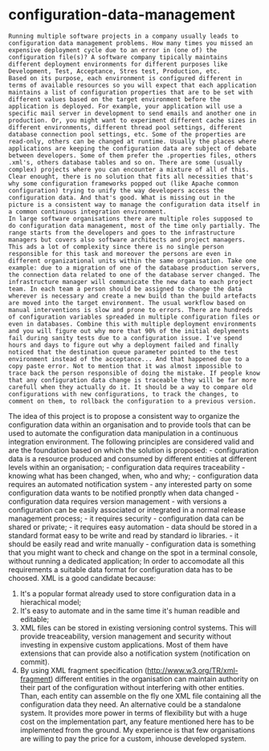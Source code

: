 configuration-data-management
=============================

	Running multiple software projects in a company usually leads to configuration data management problems. How many times you missed an expensive deployment cycle due to an error in (one of) the configuration file(s)? A software company tipically maintains different deployment environments for different purposes like Development, Test, Acceptance, Stres test, Production, etc.
	Based on its purpose, each environment is configured different in terms of available resources so you will expect that each application maintains a list of configuration properties that are to be set with different values based on the target environment before the application is deployed. For example, your application will use a specific mail server in development to send emails and another one in production. Or, you might want to experiment different cache sizes in different environments, different thread pool settings, different database connection pool settings, etc. Some of the properties are read-only, others can be changed at runtime. Usually the places where applications are keeping the configuration data are subject of debate between developers. Some of them prefer the .properties files, others .xml's, others database tables and so on. There are some (usually complex) projects where you can encounter a mixture of all of this. Clear enought, there is no solution that fits all necessities that's why some configuration frameworks popped out (like Apache common configuration) trying to unify the way developers access the configuration data. And that's good. What is missing out in the picture is a consistent way to manage the configuration data itself in a common continuous integration environment.
	In large software organisations there are multiple roles supposed to do configuration data management, most of the time only partially. The range starts from the developers and goes to the infrastructure managers but covers also software architects and project managers. This ads a lot of complexity since there is no single person responsible for this task and moreover the persons are even in different organizational units within the same organisation. Take one example: due to a migration of one of the database production servers, the connection data related to one of the database server changed. The infrastructure manager will communicate the new data to each project team. In each team a person should be assigned to change the data wherever is necessary and create a new build than the build artefacts are moved into the target environment. The usual workflow based on manual interventions is slow and prone to errors. There are hundreds of configuration variables spreaded in multiple configuration files or even in databases. Combine this with multiple deployment environments and you will figure out why more that 90% of the initial deplyments fail during sanity tests due to a configuration issue. I've spend hours and days to figure out why a deployment failed and finally noticed that the destination queue parameter pointed to the test environment instead of the acceptance... And that happened due to a copy paste error. Not to mention that it was almost impossible to trace back the person responsible of doing the mistake. If people know that any configuration data change is traceable they will be far more carefull when they actually do it. It should be a way to compare old configurations with new configurations, to track the changes, to comment on them, to rollback the configuration to a previous version.

The idea of this project is to propose a consistent way to organize the configuration data within an organisation and to provide tools that can be used to automate the configuration data manipulation in a continuous integration environment. The following principles are considered valid and are the foundation based on which the solution is proposed:
	- configuration data is a resource produced and consumed by different entities at different levels within an organisation;
	- configuration data requires traceability - knowing what has been changed, when, who and why;
	- configuration data requires an automated notification system - any interested party on some configuration data wants to be notified pronptly when data changed
	- configuration data requires version management - with versions a configuration can be easily associated or integrated in a normal release management process;
	- it requires security - configuration data can be shared or private;
	- it requires easy automation - data should be stored in a standard format easy to be write and read by standard io libraries.
	- it should be easily read and write manually - configuration data is something that you might want to check and change on the spot in a terminal console, without running a dedicated application;
	In order to accomodate all this requirements a suitable data format for configuration data has to be choosed. XML is a good candidate because:
1. It's a popular format already used to store configuration data in a hierachical model;
2. It's easy to automate and in the same time it's human readible and editable;
3. XML files can be stored in existing versioning control systems. This will provide treaceability, version management and security without investing in expensive custom applications. Most of them have extensions that can provide also a notification system (notification on commit).
4. By using XML fragment specification (http://www.w3.org/TR/xml-fragment) different entities in the organisation can maintain authority on their part of the configuration without interfering with other entities. Than, each entity can assemble on the fly one XML file containing all the configuration data they need.
	An alternative could be a standalone system. It provides more power in terms of flexibility but with a huge cost on the implementation part, any feature mentioned here has to be implemented from the ground. My experience is that few organisations are willing to pay the price for a custom, inhouse developed system.

